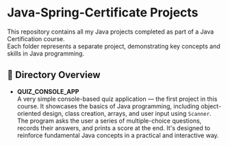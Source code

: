 # Java-Spring-Certificate Projects

This repository contains all my Java projects completed as part of a Java Certification course.  
Each folder represents a separate project, demonstrating key concepts and skills in Java programming.

## 📁 Directory Overview

- **QUIZ_CONSOLE_APP**  
  A very simple console-based quiz application — the first project in this course. It showcases the basics of Java programming, including object-oriented design, class creation, arrays, and user input using `Scanner`.  
  The program asks the user a series of multiple-choice questions, records their answers, and prints a score at the end. It's designed to reinforce fundamental Java concepts in a practical and interactive way.
